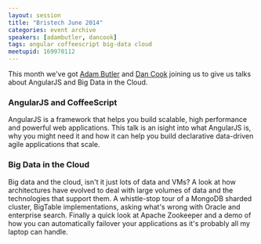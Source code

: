```yaml
---
layout: session
title: "Bristech June 2014"
categories: event archive
speakers: [adambutler, dancook]
tags: angular coffeescript big-data cloud
meetupid: 169970112
---
```


This month we've got  <a href="{% post_url 2000-01-01-adam-butler %}">Adam Butler</a> and 
<a href="{% post_url 2000-01-01-dan-cook %}">Dan Cook</a> joining us to give us talks about
AngularJS and Big Data in the Cloud.

### AngularJS and CoffeeScript

AngularJS is a framework that helps you build scalable, high performance and powerful web 
applications. This talk is an isight into what AngularJS is, why you might need it and how 
it can help you build declarative data-driven agile applications that scale.

### Big Data in the Cloud

Big data and the cloud, isn't it just lots of data and VMs? A look at how architectures have 
evolved to deal with large volumes of data and the technologies that support them. A 
whistle-stop tour of a MongoDB sharded cluster, BigTable implementations, asking what's wrong 
with Oracle and enterprise search. Finally a quick look at Apache Zookeeper and a demo of how 
you can automatically failover your applications as it's probably all my laptop can handle.
